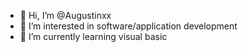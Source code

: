 - 👋 Hi, I’m @Augustinxx
- 👀 I’m interested in software/application development
- 🌱 I’m currently learning visual basic

<!---
Augustinxx/Augustinxx is a ✨ special ✨ repository because its `README.md` (this file) appears on your GitHub profile.
You can click the Preview link to take a look at your changes.
--->
